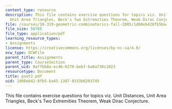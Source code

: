 ```yaml
---
content_type: resource
description: This file contains exercise questions for topics viz. Unit Distances,
  Unit Area Triangles, Beck's Two Extremities Theorem, Weak Dirac Conjecture.
file: /courses/18-319-geometric-combinatorics-fall-2005/1d60eb428fb5ba4513878333b6203745_pset2.pdf
file_size: 56765
file_type: application/pdf
learning_resource_types:
- Assignments
license: https://creativecommons.org/licenses/by-nc-sa/4.0/
ocw_type: OCWFile
parent_title: Assignments
parent_type: CourseSection
parent_uid: 0affbb8a-ec46-6278-bebf-ba8a736c1023
resourcetype: Document
title: pset2.pdf
uid: 1d60eb42-8fb5-ba45-1387-8333b6203745
---
```

This file contains exercise questions for topics viz. Unit Distances, Unit Area Triangles, Beck's Two Extremities Theorem, Weak Dirac Conjecture.